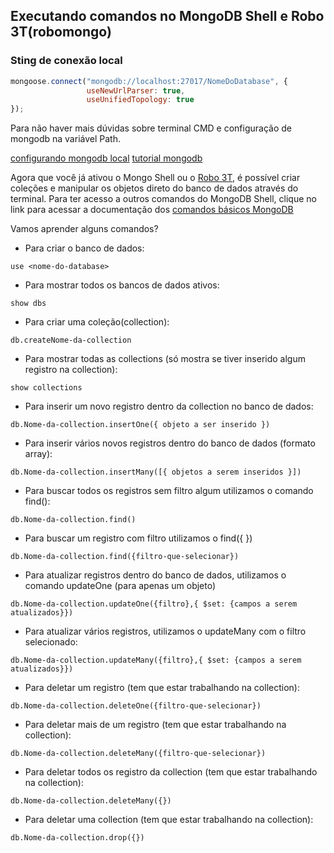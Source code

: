 ## Executando comandos no MongoDB Shell e Robo 3T(robomongo)


### Sting de conexão local

```js
mongoose.connect("mongodb://localhost:27017/NomeDoDatabase", {
                 useNewUrlParser: true,
                 useUnifiedTopology: true
});
```



Para não haver mais dúvidas sobre terminal CMD e configuração de mongodb na variável Path. 

[configurando mongodb local](https://www.youtube.com/watch?v=skK5xj-CK-Q)
[tutorial mongodb](https://www.luiztools.com.br/post/tutorial-mongodb-para-iniciantes-em-nosql/)

Agora que você já ativou o Mongo Shell ou o [Robo 3T](https://robomongo.org/), é possível criar coleções e manipular os objetos direto do banco de dados através do terminal. Para ter acesso a outros comandos do MongoDB Shell, clique no link para acessar a documentação dos [comandos básicos MongoDB](https://www.mongodb.com/docs/manual/crud/)

Vamos aprender alguns comandos?

- Para criar o banco de dados:
```
use <nome-do-database>
```

- Para mostrar todos os bancos de dados ativos:
``` 
show dbs
```

- Para criar uma coleção(collection):
```
db.createNome-da-collection
```


- Para mostrar todas as collections (só mostra se tiver inserido algum registro na collection):
```
show collections 
```

- Para inserir um novo registro dentro da collection no banco de dados:
```
db.Nome-da-collection.insertOne({ objeto a ser inserido })
```

- Para inserir vários novos registros dentro do banco de dados (formato array):
```
db.Nome-da-collection.insertMany([{ objetos a serem inseridos }])
```

- Para buscar todos os registros sem filtro algum utilizamos o comando find():
```
db.Nome-da-collection.find()
```

- Para buscar um registro com filtro utilizamos o find({ })
```
db.Nome-da-collection.find({filtro-que-selecionar})
```

- Para atualizar registros dentro do banco de dados, utilizamos o comando updateOne (para apenas um objeto) 
```
db.Nome-da-collection.updateOne({filtro},{ $set: {campos a serem atualizados}})
```

- Para atualizar vários registros, utilizamos o updateMany com o filtro selecionado:
```
db.Nome-da-collection.updateMany({filtro},{ $set: {campos a serem atualizados}})
```

- Para deletar um registro (tem que estar trabalhando na collection):
```
db.Nome-da-collection.deleteOne({filtro-que-selecionar})
```

- Para deletar mais de um registro (tem que estar trabalhando na collection):
```
db.Nome-da-collection.deleteMany({filtro-que-selecionar})
```

- Para deletar todos os registro da collection (tem que estar trabalhando na collection):
```
db.Nome-da-collection.deleteMany({})
```

- Para deletar uma collection (tem que estar trabalhando na collection):
```
db.Nome-da-collection.drop({})
```
